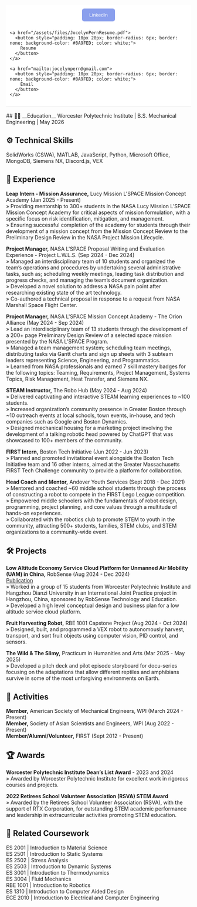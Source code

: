 <div style="position: sticky; top: 0; background-color: white; padding: 10px; z-index: 1000; border-bottom: 1px solid #ddd;">
  <div style="display: flex; gap: 10px; justify-content: center; flex-wrap: wrap;">
    <a href="https://www.linkedin.com/in/jocelynpern/" target="_blank" rel="noopener">
      <button style="padding: 10px 20px; border-radius: 6px; border: none; background-color: #8A9FED; color: white;">
        LinkedIn
      </button>
    </a>

    <a href="/assets/files/JocelynPernResume.pdf">
      <button style="padding: 10px 20px; border-radius: 6px; border: none; background-color: #8A9FED; color: white;">
        Resume
      </button>
    </a>

    <a href="mailto:jocelynpern@gmail.com">
      <button style="padding: 10px 20px; border-radius: 6px; border: none; background-color: #8A9FED; color: white;">
        Email
      </button>
    </a>
  </div>
</div>
<br>
## 🧑‍🎓 __Education__
Worcester Polytechnic Institute | B.S. Mechanical Engineering | May 2026

## ⚙️ __Technical Skills__
SolidWorks (CSWA), MATLAB, JavaScript, Python, Microsoft Office, MongoDB, Siemens NX, Discord.js, VEX

## 💼 __Experience__
**Leap Intern - Mission Assurance,** Lucy Mission L'SPACE Mission Concept Academy (Jan 2025 - Present)  
» Providing mentorship to 300+ students in the NASA Lucy Mission L’SPACE Mission Concept Academy for critical aspects of mission formulation, with a specific focus on risk identification, mitigation, and management.  
» Ensuring successful completion of the academy for students through their development of a mission concept from the Mission Concept Review to the Preliminary Design Review in the NASA Project Mission Lifecycle.

**Project Manager,** NASA L'SPACE Proposal Writing and Evaluation Experience - Project L.W.L.S. (Sep 2024 - Dec 2024)  
» Managed an interdisciplinary team of 10 students and organized the team’s operations and procedures by undertaking several administrative tasks, such as; scheduling weekly meetings, leading task distribution and progress checks, and managing the team’s document organization.  
» Developed a novel solution to address a NASA pain point after researching existing state of the art technology.  
» Co-authored a technical proposal in response to a request from NASA Marshall Space Flight Center.

**Project Manager,** NASA L'SPACE Mission Concept Academy - The Orion Alliance (May 2024 - Sep 2024)  
» Lead an interdisciplinary team of 13 students through the development of a 200+ page Preliminary Design Review of a selected space mission presented by the NASA L’SPACE Program.  
» Managed a team management system; scheduling team meetings, distributing tasks via Gantt charts and sign up sheets with 3 subteam leaders representing Science, Engineering, and Programmatics.  
» Learned from NASA professionals and earned 7 skill mastery badges for the following topics: Teaming, Requirements, Project Management, Systems Topics, Risk Management, Heat Transfer, and Siemens NX.

**STEAM Instructor,** The Robo Hub (May 2024 - Aug 2024)  
» Delivered captivating and interactive STEAM learning experiences to ~100 students.  
» Increased organization’s community presence in Greater Boston through ~10 outreach events at local schools, town events, in-house, and tech companies such as Google and Boston Dynamics.  
» Designed mechanical housing for a marketing project involving the development of a talking robotic head powered by ChatGPT that was showcased to 100+ members of the community.

**FIRST Intern,** Boston Tech Initiative (Jun 2022 - Jun 2023)  
» Planned and promoted invitational event alongside the Boston Tech Initiative team and 16 other interns, aimed at the Greater Massachusetts FIRST Tech Challenge community to provide a platform for collaboration.

**Head Coach and Mentor,** Andover Youth Services (Sept 2018 - Dec 2021)  
» Mentored and coached ~60 middle school students through the process of constructing a robot to compete in the FIRST Lego League competition.  
» Empowered middle schoolers with the fundamentals of robot design, programming, project planning, and core values through a multitude of hands-on experiences.  
» Collaborated with the robotics club to promote STEM to youth in the community, attracting 500+ students, families, STEM clubs, and STEM organizations to a community-wide event.

## 🛠 __Projects__
**Low Altitude Economy Service Cloud Platform for Unmanned Air Mobility (UAM) in China,** RobSense (Aug 2024 - Dec 2024)  
[Publication](https://digital.wpi.edu/concern/student_works/44558j939)  
» Worked in a group of 15 students from Worcester Polytechnic Institute and Hangzhou Dianzi University in an International Joint Practice project in Hangzhou, China, sponsored by RobSense Technology and Education.  
» Developed a high level conceptual design and business plan for a low altitude service cloud platform.

**Fruit Harvesting Robot,** RBE 1001 Capstone Project (Aug 2024 - Oct 2024)  
» Designed, built, and programmed a VEX robot to autonomously harvest, transport, and sort fruit objects using computer vision, PID control, and sensors.

**The Wild & The Slimy,** Practicum in Humanities and Arts (Mar 2025 - May 2025)  
» Developed a pitch deck and pilot episode storyboard for docu-series focusing on the adaptations that allow different reptiles and amphibians survive in some of the most unforgiving environments on Earth.

## 🤖 __Activities__
**Member,** American Society of Mechanical Engineers, WPI (March 2024 - Present)  
**Member,** Society of Asian Scientists and Engineers, WPI (Aug 2022 - Present)  
**Member/Alumni/Volunteer,** FIRST (Sept 2012 - Present)

## 🏆 __Awards__
**Worcester Polytechnic Institute Dean’s List Award** - 2023 and 2024  
» Awarded by Worcester Polytechnic Institute for excellent work in rigorous courses and projects.

**2022 Retirees School Volunteer Association (RSVA) STEM Award**  
» Awarded by the Retirees School Volunteer Association (RSVA), with the support of RTX Corporation, for outstanding STEM academic performance and leadership in extracurricular activities promoting STEM education.

## 📕 __Related Coursework__
ES 2001 | Introduction to Material Science  
ES 2501 | Introduction to Static Systems  
ES 2502 | Stress Analysis  
ES 2503 | Introduction to Dynamic Systems  
ES 3001 | Introduction to Thermodynamics  
ES 3004 | Fluid Mechanics  
RBE 1001 | Introduction to Robotics  
ES 1310 | Introduction to Computer Aided Design  
ECE 2010 | Introduction to Electrical and Computer Engineering

